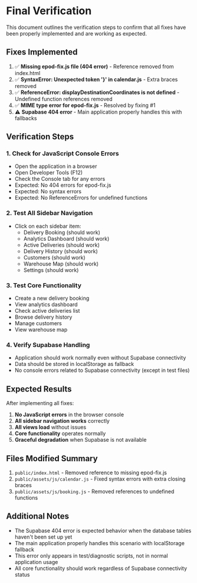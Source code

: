 # Final Verification

This document outlines the verification steps to confirm that all fixes have been properly implemented and are working as expected.

## Fixes Implemented

1. ✅ **Missing epod-fix.js file (404 error)** - Reference removed from index.html
2. ✅ **SyntaxError: Unexpected token '}' in calendar.js** - Extra braces removed
3. ✅ **ReferenceError: displayDestinationCoordinates is not defined** - Undefined function references removed
4. ✅ **MIME type error for epod-fix.js** - Resolved by fixing #1
5. ⚠️ **Supabase 404 error** - Main application properly handles this with fallbacks

## Verification Steps

### 1. Check for JavaScript Console Errors
- Open the application in a browser
- Open Developer Tools (F12)
- Check the Console tab for any errors
- Expected: No 404 errors for epod-fix.js
- Expected: No syntax errors
- Expected: No ReferenceErrors for undefined functions

### 2. Test All Sidebar Navigation
- Click on each sidebar item:
  - Delivery Booking (should work)
  - Analytics Dashboard (should work)
  - Active Deliveries (should work)
  - Delivery History (should work)
  - Customers (should work)
  - Warehouse Map (should work)
  - Settings (should work)

### 3. Test Core Functionality
- Create a new delivery booking
- View analytics dashboard
- Check active deliveries list
- Browse delivery history
- Manage customers
- View warehouse map

### 4. Verify Supabase Handling
- Application should work normally even without Supabase connectivity
- Data should be stored in localStorage as fallback
- No console errors related to Supabase connectivity (except in test files)

## Expected Results

After implementing all fixes:

1. **No JavaScript errors** in the browser console
2. **All sidebar navigation works** correctly
3. **All views load** without issues
4. **Core functionality** operates normally
5. **Graceful degradation** when Supabase is not available

## Files Modified Summary

1. `public/index.html` - Removed reference to missing epod-fix.js
2. `public/assets/js/calendar.js` - Fixed syntax errors with extra closing braces
3. `public/assets/js/booking.js` - Removed references to undefined functions

## Additional Notes

- The Supabase 404 error is expected behavior when the database tables haven't been set up yet
- The main application properly handles this scenario with localStorage fallback
- This error only appears in test/diagnostic scripts, not in normal application usage
- All core functionality should work regardless of Supabase connectivity status